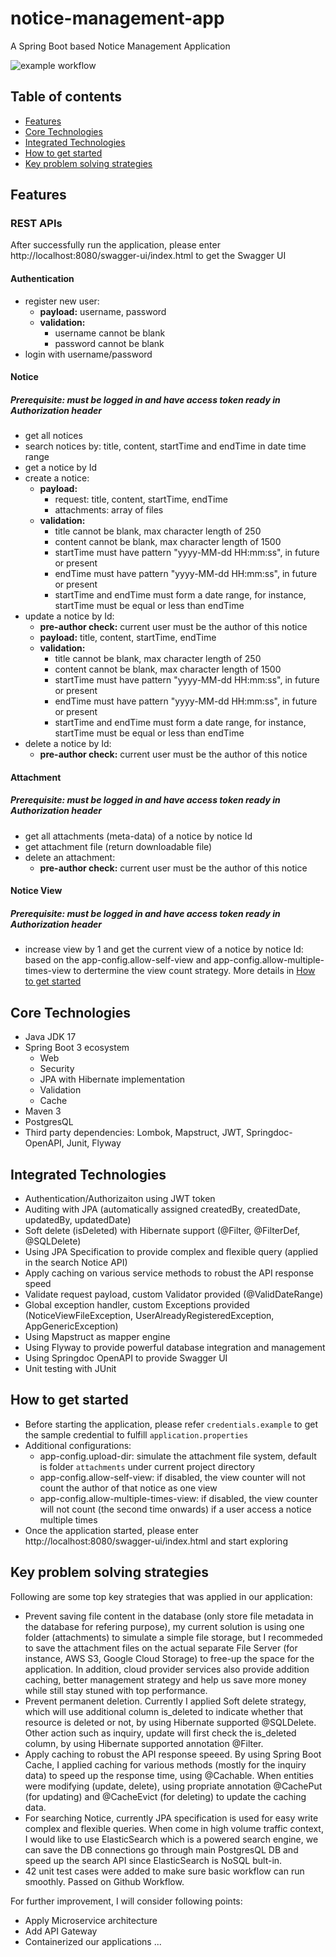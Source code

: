 # notice-management-app
A Spring Boot based Notice Management Application

![example workflow](https://github.com/phatnt99/notice-management-app/actions/workflows/maven.yml/badge.svg)
## Table of contents
- [Features](#features)
- [Core Technologies](#core-technoloies)
- [Integrated Technologies](#integrated-technologies)
- [How to get started](#how-to-get-started)
- [Key problem solving strategies](#key-problem-solving-strategies)

<a id="features"></a>
## Features
### REST APIs
After successfully run the application, please enter http://localhost:8080/swagger-ui/index.html to get the Swagger UI
#### Authentication
- register new user:
  * **payload:** username, password
  * **validation:**
    - username cannot be blank
    - password cannot be blank
- login with username/password
#### Notice
##### Prerequisite: must be logged in and have access token ready in Authorization header
- get all notices
- search notices by: title, content, startTime and endTime in date time range
- get a notice by Id
- create a notice:
    * **payload:**
        - request: title, content, startTime, endTime
        - attachments: array of files
    * **validation:**
        - title cannot be blank, max character length of 250
        - content cannot be blank, max character length of 1500
        - startTime must have pattern "yyyy-MM-dd HH:mm:ss", in future or present
        - endTime must have pattern "yyyy-MM-dd HH:mm:ss", in future or present
        - startTime and endTime must form a date range, for instance, startTime must be equal or less than endTime
- update a notice by Id:
    * **pre-author check:** current user must be the author of this notice
    * **payload:** title, content, startTime, endTime
    * **validation:**
        - title cannot be blank, max character length of 250
        - content cannot be blank, max character length of 1500
        - startTime must have pattern "yyyy-MM-dd HH:mm:ss", in future or present
        - endTime must have pattern "yyyy-MM-dd HH:mm:ss", in future or present
        - startTime and endTime must form a date range, for instance, startTime must be equal or less than endTime
- delete a notice by Id:
    * **pre-author check:** current user must be the author of this notice
#### Attachment
##### Prerequisite: must be logged in and have access token ready in Authorization header
- get all attachments (meta-data) of a notice by notice Id
- get attachment file (return downloadable file)
- delete an attachment:
  * **pre-author check:** current user must be the author of this notice
#### Notice View
##### Prerequisite: must be logged in and have access token ready in Authorization header
- increase view by 1 and get the current view of a notice by notice Id: based on the app-config.allow-self-view and app-config.allow-multiple-times-view to dertermine the view count strategy. More details in [How to get started](#How-to-get-started)

<a id="core-technoloies"></a>
## Core Technologies
- Java JDK 17
- Spring Boot 3 ecosystem
  + Web
  + Security
  + JPA with Hibernate implementation
  + Validation
  + Cache
- Maven 3
- PostgresQL
- Third party dependencies: Lombok, Mapstruct, JWT, Springdoc-OpenAPI, Junit, Flyway

<a id="integrated-technologies"></a>
## Integrated Technologies
- Authentication/Authorizaiton using JWT token
- Auditing with JPA (automatically assigned createdBy, createdDate, updatedBy, updatedDate)
- Soft delete (isDeleted) with Hibernate support (@Filter, @FilterDef, @SQLDelete)
- Using JPA Specification to provide complex and flexible query (applied in the search Notice API)
- Apply caching on various service methods to robust the API response speed
- Validate request payload, custom Validator provided (@ValidDateRange)
- Global exception handler, custom Exceptions provided (NoticeViewFileException, UserAlreadyRegisteredException, AppGenericException)
- Using Mapstruct as mapper engine
- Using Flyway to provide powerful database integration and management
- Using Springdoc OpenAPI to provide Swagger UI
- Unit testing with JUnit

<a id="how-to-get-started"></a>
## How to get started
- Before starting the application, please refer `credentials.example` to get the sample credential to fulfill `application.properties`
- Additional configurations:
  + app-config.upload-dir: simulate the attachment file system, default is folder `attachments` under current project directory
  + app-config.allow-self-view: if disabled, the view counter will not count the author of that notice as one view
  + app-config.allow-multiple-times-view: if disabled, the view counter will not count (the second time onwards) if a user access a notice multiple times
- Once the application started, please enter http://localhost:8080/swagger-ui/index.html and start exploring

<a id="key-problem-solving-strategies"></a>
## Key problem solving strategies
Following are some top key strategies that was applied in our application:
- Prevent saving file content in the database (only store file metadata in the database for refering purpose), my current solution is using one folder (attachments) to simulate a simple file storage, but I recommeded to save the attachment files on the actual separate File Server (for instance, AWS S3, Google Cloud Storage) to free-up the space for the application. In addition, cloud provider services also provide addition caching, better management strategy and help us save more money while still stay stuned with top performance.
- Prevent permanent deletion. Currently I applied Soft delete strategy, which will use additional column is_deleted to indicate whether that resource is deleted or not, by using Hibernate supported @SQLDelete. Other action such as inquiry, update will first check the is_deleted column, by using Hibernate supported annotation @Filter.
- Apply caching to robust the API response speeed. By using Spring Boot Cache, I applied caching for various methods (mostly for the inquiry data) to speed up the response time, using @Cachable. When entities were modifying (update, delete), using propriate annotation @CachePut (for updating) and @CacheEvict (for deleting) to update the caching data.
- For searching Notice, currently JPA specification is used for easy write complex and flexible queries. When come in high volume traffic context, I would like to use ElasticSearch which is a powered search engine, we can save the DB connections go through main PostgresQL DB and speed up the search API since ElasticSearch is NoSQL bult-in.
- 42 unit test cases were added to make sure basic workflow can run smoothly. Passed on Github Workflow.

For further improvement, I will consider following points:
- Apply Microservice architecture
- Add API Gateway
- Containerized our applications
...
  

